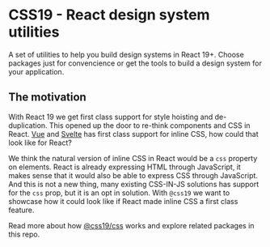 # CSS19 - React design system utilities

A set of utilities to help you build design systems in React 19+. Choose packages just for convencience or get the tools to build a design system for your application.

## The motivation

With React 19 we get first class support for style hoisting and de-duplication.
This opened up the door to re-think components and CSS in React. [Vue](https://vuejs.org/) and [Svelte](https://svelte.dev/) has first class support for inline CSS, how could that look like for React?

We think the natural version of inline CSS in React would be a `css` property on elements. React is already expressing HTML through JavaScript, it makes sense that it would also be able to express CSS through JavaScript. And this is not a new thing, many existing CSS-IN-JS solutions has support for the `css` prop, but it is an opt in solution. With `@css19` we want to showcase how it could look like if React made inline CSS a first class feature.

Read more about how [@css19/css]('./css/README.md) works and explore related packages in this repo.
